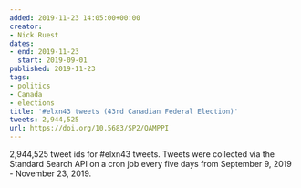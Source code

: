 ```yaml
---
added: 2019-11-23 14:05:00+00:00
creator:
- Nick Ruest
dates:
- end: 2019-11-23
  start: 2019-09-01
published: 2019-11-23
tags:
- politics
- Canada
- elections
title: '#elxn43 tweets (43rd Canadian Federal Election)'
tweets: 2,944,525
url: https://doi.org/10.5683/SP2/QAMPPI
---
```


2,944,525 tweet ids for #elxn43 tweets. Tweets were collected via the Standard Search API on a cron job every five days from September 9, 2019 - November 23, 2019.

